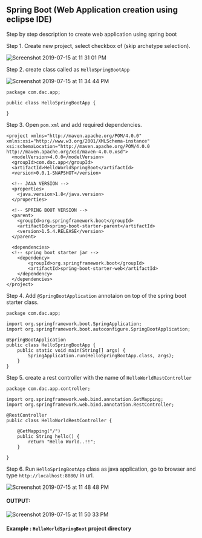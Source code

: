 ## Spring Boot (Web Application creation using eclipse IDE)

Step by step description to create web application using spring boot

Step 1. Create new project, select checkbox of (skip archetype selection).

![Screenshot 2019-07-15 at 11 31 01 PM](https://user-images.githubusercontent.com/35020560/61240038-e6f31c00-a75d-11e9-9516-4bf53c4a8794.png)


Step 2. create class called as `HelloSpringBootApp`

![Screenshot 2019-07-15 at 11 34 44 PM](https://user-images.githubusercontent.com/35020560/61240130-1f92f580-a75e-11e9-9579-a83e5023c18d.png)


```
package com.dac.app;

public class HelloSpringBootApp {
	
}	

```

Step 3. Open `pom.xml` and add required dependencies.

```
<project xmlns="http://maven.apache.org/POM/4.0.0" 
xmlns:xsi="http://www.w3.org/2001/XMLSchema-instance" 
xsi:schemaLocation="http://maven.apache.org/POM/4.0.0 http://maven.apache.org/xsd/maven-4.0.0.xsd">
  <modelVersion>4.0.0</modelVersion>
  <groupId>com.dac.app</groupId>
  <artifactId>HelloWorldSpringBoot</artifactId>
  <version>0.0.1-SNAPSHOT</version>
  
  <!-- JAVA VERSION -->
  <properties>
  	<java.version>1.8</java.version>
  </properties>
  
  <!-- SPRING BOOT VERSION -->
  <parent>
  	<groupId>org.springframework.boot</groupId>
  	<artifactId>spring-boot-starter-parent</artifactId>
  	<version>1.5.4.RELEASE</version>
  </parent>
  
  <dependencies>
  <!-- spring boot starter jar -->
  	<dependency>
  		<groupId>org.springframework.boot</groupId>
  		<artifactId>spring-boot-starter-web</artifactId>
  	</dependency>
  </dependencies>
</project>
```

Step 4. Add `@SpringBootApplication` annotaion on top of the spring boot starter class.

```
package com.dac.app;

import org.springframework.boot.SpringApplication;
import org.springframework.boot.autoconfigure.SpringBootApplication;

@SpringBootApplication
public class HelloSpringBootApp {
	public static void main(String[] args) {
		SpringApplication.run(HelloSpringBootApp.class, args);
	}
}	

```

Step 5. create a rest controller with the name of `HelloWorldRestController`

```
package com.dac.app.controller;

import org.springframework.web.bind.annotation.GetMapping;
import org.springframework.web.bind.annotation.RestController;

@RestController
public class HelloWorldRestController {

	@GetMapping("/")
	public String hello() {
		return "Hello World..!!";
	}

}

```

Step 6. Run `HelloSpringBootApp` class as java application, go to browser and type `http://localhost:8080/` in url.

![Screenshot 2019-07-15 at 11 48 48 PM](https://user-images.githubusercontent.com/35020560/61240459-e3ac6000-a75e-11e9-98fa-32c0804fdd8b.png)


#### OUTPUT:

![Screenshot 2019-07-15 at 11 50 33 PM](https://user-images.githubusercontent.com/35020560/61240485-f32ba900-a75e-11e9-9c97-aab166658d41.png)


#### Example : `HelloWorldSpringBoot` project directory

